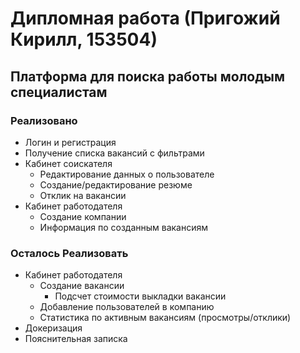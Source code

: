 # Дипломная работа (Пригожий Кирилл, 153504)

## Платформа для поиска работы молодым специалистам

### Реализовано

* Логин и регистрация
* Получение списка вакансий с фильтрами
* Кабинет соискателя
    * Редактирование данных о пользователе
    * Создание/редактирование резюме
    * Отклик на вакансии
* Кабинет работодателя
    * Создание компании
    * Информация по созданным вакансиям

### Осталось Реализовать


* Кабинет работодателя
    * Создание вакансии
        * Подсчет стоимости выкладки вакансии
    * Добавление пользователей в компанию
    * Статистика по активным вакансиям (просмотры/отклики)
* Докеризация
* Пояснительная записка